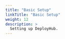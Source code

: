 ```yaml
---
title: "Basic Setup"
linkTitle: "Basic Setup"
weight: 12
description: >
  Setting up DeployHub.
---
```




